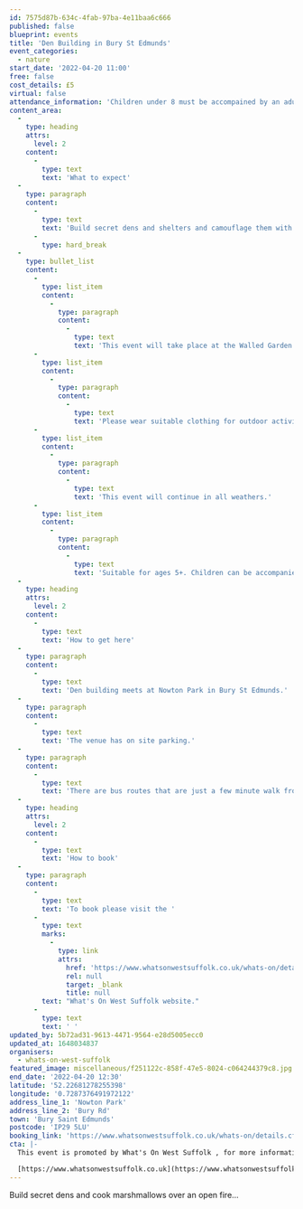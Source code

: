 ```yaml
---
id: 7575d87b-634c-4fab-97ba-4e11baa6c666
published: false
blueprint: events
title: 'Den Building in Bury St Edmunds'
event_categories:
  - nature
start_date: '2022-04-20 11:00'
free: false
cost_details: £5
virtual: false
attendance_information: 'Children under 8 must be accompained by an adult'
content_area:
  -
    type: heading
    attrs:
      level: 2
    content:
      -
        type: text
        text: 'What to expect'
  -
    type: paragraph
    content:
      -
        type: text
        text: 'Build secret dens and shelters and camouflage them with leaves and brash. Make sure they are waterproof because we will test them! Then cook delicious, gooey marshmallows over an open fire.'
      -
        type: hard_break
  -
    type: bullet_list
    content:
      -
        type: list_item
        content:
          -
            type: paragraph
            content:
              -
                type: text
                text: 'This event will take place at the Walled Garden in Nowton Park - please drive to the Walled Garden where parking is available.'
      -
        type: list_item
        content:
          -
            type: paragraph
            content:
              -
                type: text
                text: 'Please wear suitable clothing for outdoor activities.'
      -
        type: list_item
        content:
          -
            type: paragraph
            content:
              -
                type: text
                text: 'This event will continue in all weathers.'
      -
        type: list_item
        content:
          -
            type: paragraph
            content:
              -
                type: text
                text: 'Suitable for ages 5+. Children can be accompanied (must be accompanied if under 8), or alternatively emergency contact details are required.'
  -
    type: heading
    attrs:
      level: 2
    content:
      -
        type: text
        text: 'How to get here'
  -
    type: paragraph
    content:
      -
        type: text
        text: 'Den building meets at Nowton Park in Bury St Edmunds.'
  -
    type: paragraph
    content:
      -
        type: text
        text: 'The venue has on site parking.'
  -
    type: paragraph
    content:
      -
        type: text
        text: 'There are bus routes that are just a few minute walk from the venue.'
  -
    type: heading
    attrs:
      level: 2
    content:
      -
        type: text
        text: 'How to book'
  -
    type: paragraph
    content:
      -
        type: text
        text: 'To book please visit the '
      -
        type: text
        marks:
          -
            type: link
            attrs:
              href: 'https://www.whatsonwestsuffolk.co.uk/whats-on/details.cfm?id=633347&ins=941390'
              rel: null
              target: _blank
              title: null
        text: "What's On West Suffolk website."
      -
        type: text
        text: ' '
updated_by: 5b72ad31-9613-4471-9564-e28d5005ecc0
updated_at: 1648034837
organisers:
  - whats-on-west-suffolk
featured_image: miscellaneous/f251122c-858f-47e5-8024-c064244379c8.jpg
end_date: '2022-04-20 12:30'
latitude: '52.22681278255398'
longitude: '0.7287376491972122'
address_line_1: 'Nowton Park'
address_line_2: 'Bury Rd'
town: 'Bury Saint Edmunds'
postcode: 'IP29 5LU'
booking_link: 'https://www.whatsonwestsuffolk.co.uk/whats-on/details.cfm?id=633347&utm_campaign=13067345_WOWS%20April%202022%20email&utm_medium=email&utm_source=TheApex&dm_i=1FM1,7S2TT,74BNZ9,VQBJ5,1'
cta: |-
  This event is promoted by What's On West Suffolk , for more information please visit:

  [https://www.whatsonwestsuffolk.co.uk](https://www.whatsonwestsuffolk.co.uk)
---
```

Build secret dens and cook marshmallows over an open fire...